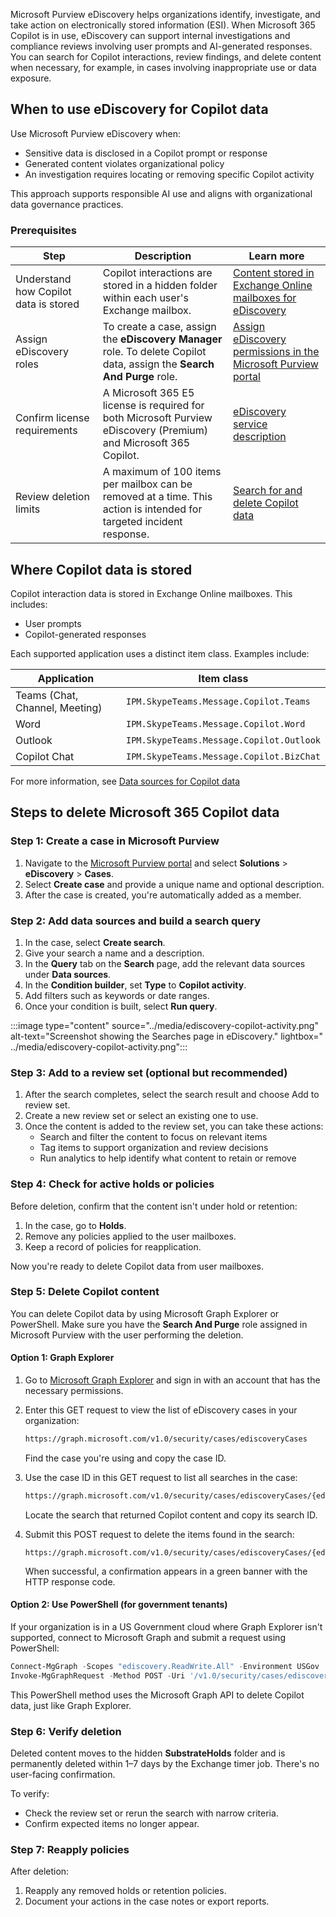 Microsoft Purview eDiscovery helps organizations identify, investigate, and take action on electronically stored information (ESI). When Microsoft 365 Copilot is in use, eDiscovery can support internal investigations and compliance reviews involving user prompts and AI-generated responses. You can search for Copilot interactions, review findings, and delete content when necessary, for example, in cases involving inappropriate use or data exposure.

## When to use eDiscovery for Copilot data

Use Microsoft Purview eDiscovery when:

- Sensitive data is disclosed in a Copilot prompt or response
- Generated content violates organizational policy
- An investigation requires locating or removing specific Copilot activity

This approach supports responsible AI use and aligns with organizational data governance practices.

### Prerequisites

| Step | Description | Learn more |
|------|-------------|------------|
| Understand how Copilot data is stored | Copilot interactions are stored in a hidden folder within each user's Exchange mailbox.  | [Content stored in Exchange Online mailboxes for eDiscovery](/purview/ediscovery-what-is-stored-in-a-mailbox?azure-portal=true) |
| Assign eDiscovery roles | To create a case, assign the **eDiscovery Manager** role. To delete Copilot data, assign the **Search And Purge** role.  | [Assign eDiscovery permissions in the Microsoft Purview portal](/purview/ediscovery-assign-permissions?azure-portal=true) |
| Confirm license requirements | A Microsoft 365 E5 license is required for both Microsoft Purview eDiscovery (Premium) and Microsoft 365 Copilot.  | [eDiscovery service description](/office365/servicedescriptions/microsoft-365-service-descriptions/microsoft-365-tenantlevel-services-licensing-guidance/microsoft-purview-service-description?azure-portal=true#microsoft-purview-ediscovery) |
| Review deletion limits | A maximum of 100 items per mailbox can be removed at a time. This action is intended for targeted incident response. | [Search for and delete Copilot data](/purview/ediscovery-search-and-delete-copilot-data?azure-portal=true) |

## Where Copilot data is stored

Copilot interaction data is stored in Exchange Online mailboxes. This includes:

- User prompts
- Copilot-generated responses

Each supported application uses a distinct item class. Examples include:

| Application | Item class |
|-----|-----|
| Teams (Chat, Channel, Meeting) | `IPM.SkypeTeams.Message.Copilot.Teams` |
| Word | `IPM.SkypeTeams.Message.Copilot.Word` |
| Outlook | `IPM.SkypeTeams.Message.Copilot.Outlook` |
| Copilot Chat | `IPM.SkypeTeams.Message.Copilot.BizChat` |

For more information, see [Data sources for Copilot data](/purview/ediscovery-search-and-delete-copilot-data?azure-portal=true#data-sources-for-copilot-data)

## Steps to delete Microsoft 365 Copilot data

### Step 1: Create a case in Microsoft Purview

1. Navigate to the [Microsoft Purview portal](https://purview.microsoft.com/?azure-portal=true) and select **Solutions** > **eDiscovery** > **Cases**.
1. Select **Create case** and provide a unique name and optional description.
1. After the case is created, you're automatically added as a member.

### Step 2: Add data sources and build a search query

1. In the case, select **Create search**.
1. Give your search a name and a description.
1. In the **Query** tab on the **Search** page, add the relevant data sources under **Data sources**.
1. In the **Condition builder**, set **Type** to **Copilot activity**.
1. Add filters such as keywords or date ranges.
1. Once your condition is built, select **Run query**.

:::image type="content" source="../media/ediscovery-copilot-activity.png" alt-text="Screenshot showing the Searches page in eDiscovery." lightbox=" ../media/ediscovery-copilot-activity.png":::

### Step 3: Add to a review set (optional but recommended)

1. After the search completes, select the search result and choose Add to review set.
1. Create a new review set or select an existing one to use.
1. Once the content is added to the review set, you can take these actions:
   - Search and filter the content to focus on relevant items
   - Tag items to support organization and review decisions
   - Run analytics to help identify what content to retain or remove

### Step 4: Check for active holds or policies

Before deletion, confirm that the content isn't under hold or retention:

1. In the case, go to **Holds**.
1. Remove any policies applied to the user mailboxes.
1. Keep a record of policies for reapplication.

Now you're ready to delete Copilot data from user mailboxes.

### Step 5: Delete Copilot content

You can delete Copilot data by using Microsoft Graph Explorer or PowerShell. Make sure you have the **Search And Purge** role assigned in Microsoft Purview with the user performing the deletion.

#### Option 1: Graph Explorer

1. Go to [Microsoft Graph Explorer](/graph/graph-explorer?azure-portal=true) and sign in with an account that has the necessary permissions.
1. Enter this GET request to view the list of eDiscovery cases in your organization:

   ```bash
   https://graph.microsoft.com/v1.0/security/cases/ediscoveryCases
   ```

   Find the case you're using and copy the case ID.

1. Use the case ID in this GET request to list all searches in the case:

   ```bash
   https://graph.microsoft.com/v1.0/security/cases/ediscoveryCases/{ediscoveryCaseID}/searches
   ```

   Locate the search that returned Copilot content and copy its search ID.

1. Submit this POST request to delete the items found in the search:

   ```post
   https://graph.microsoft.com/v1.0/security/cases/ediscoveryCases/{ediscoveryCaseID}/searches/{ediscoverySearchID}/purgeData
   ```

   When successful, a confirmation appears in a green banner with the HTTP response code.

#### Option 2: Use PowerShell (for government tenants)

If your organization is in a US Government cloud where Graph Explorer isn't supported, connect to Microsoft Graph and submit a request using PowerShell:

```powershell
Connect-MgGraph -Scopes "ediscovery.ReadWrite.All" -Environment USGov
Invoke-MgGraphRequest -Method POST -Uri '/v1.0/security/cases/ediscoveryCases/{caseId}/searches/{searchId}/purgeData'
```

This PowerShell method uses the Microsoft Graph API to delete Copilot data, just like Graph Explorer.

### Step 6: Verify deletion

Deleted content moves to the hidden **SubstrateHolds** folder and is permanently deleted within 1–7 days by the Exchange timer job. There's no user-facing confirmation.

To verify:

- Check the review set or rerun the search with narrow criteria.
- Confirm expected items no longer appear.

### Step 7: Reapply policies

After deletion:

1. Reapply any removed holds or retention policies.
1. Document your actions in the case notes or export reports.
